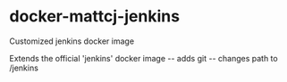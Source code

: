 # docker-mattcj-jenkins
Customized jenkins docker image

Extends the official 'jenkins' docker image
-- adds git
-- changes path to /jenkins
